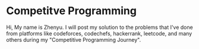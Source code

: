 # Competitve Programming

Hi, My name is Zhenyu. I will post my solution to the problems 
that I've done from platforms like codeforces, codechefs,
hackerrank, leetcode, and many others during my 
"Competitive Programming Journey".